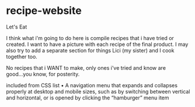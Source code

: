 # recipe-website

Let's Eat

I think what i'm going to do here is compile recipes that i have tried or created. I want to have a picture with each recipe of the final product. I may also try to add a separate section for things Lici (my sister) and I cook together too.

No recipes that i WANT to make, only ones i've tried and know are good...you know, for posterity.


included from CSS list
•	A navigation menu that expands and collapses properly at desktop and mobile sizes, such as by switching between vertical and horizontal, or is opened by clicking the “hamburger” menu item

